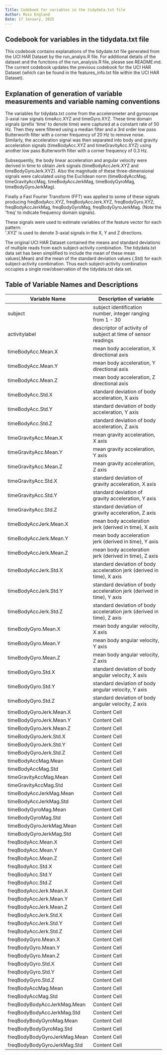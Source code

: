 ```yaml
---
Title: Codebook for variables in the tidydata.txt file
Author: Ross England
Date: 17 January, 2025
---
```


## Codebook for variables in the tidydata.txt file
This codebook contains explanations of the tidydate.txt file generated from the UCI HAR Dataset by the run_analyis.R file. 
For additional details of the dataset and the functions of the run_analysis.R file, please see README.md. The current codebook
updates the previous codebook for the UCI HAR Dataset (which can be found in the features_info.txt file within the UCI HAR Dataset).

## Explanation of generation of variable measurements and variable naming conventions
The variables for tidydata.txt come from the accelerometer and gyroscope 3-axial raw signals timeAcc.XYZ and timeGyro.XYZ. These time domain signals (prefix 'time' to denote time) were captured at a constant rate of 50 Hz. Then they were filtered using a median filter and a 3rd order low pass Butterworth filter with a corner frequency of 20 Hz to remove noise. Similarly, the acceleration signal was then separated into body and gravity acceleration signals (timeBodyAcc.XYZ and timeGravityAcc.XYZ) using another low pass Butterworth filter with a corner frequency of 0.3 Hz. 

Subsequently, the body linear acceleration and angular velocity were derived in time to obtain Jerk signals (timeBodyAccJerk.XYZ and timeBodyGyroJerk.XYZ). Also the magnitude of these three-dimensional signals were calculated using the Euclidean norm (timeBodyAccMag, timeGravityAccMag, timeBodyAccJerkMag, timeBodyGyroMag, timeBodyGyroJerkMag). 

Finally a Fast Fourier Transform (FFT) was applied to some of these signals producing freqBodyAcc.XYZ, freqBodyAccJerk.XYZ, freqBodyGyro.XYZ, freqBodyAccJerkMag, freqBodyGyroMag, freqBodyGyroJerkMag. (Note the 'freq' to indicate frequency domain signals). 

These signals were used to estimate variables of the feature vector for each pattern:  
'.XYZ' is used to denote 3-axial signals in the X, Y and Z directions.

The original UCI HAR Dataset contained the means and standard deviations of multiple reads from each subject-activity combination. The tidydata.txt data set has been simplified to include the mean of these mean values(.Mean) and the mean of the standard deviation values (.Std) for each subject-activity combination. Thus each subject-activity combination occupies a single row/observation of the tidydata.txt data set.

## Table of Variable Names and Descriptions


| Variable Name     | Description of variable |
| ------------------| ---------------------------------------------------------- |
| subject           | subject identification number, integer ranging from 1 - 30  |
| activitylabel     | descriptor of activity of subject at time of sensor readings  |
| timeBodyAcc.Mean.X| mean body acceleration, X directional axis  |
| timeBodyAcc.Mean.Y   | mean body acceleration, Y directional axis |
| timeBodyAcc.Mean.Z   | mean body acceleration, Z directional axis |
| timeBodyAcc.Std.X  | standard deviation of body acceleration, X axis  |
| timeBodyAcc.Std.Y   | standard deviation of body acceleration, Y axis  |
| timeBodyAcc.Std.Z   | standard deviation of body acceleration, Z axis  |
| timeGravityAcc.Mean.X   | mean gravity acceleration, X axis  |
| timeGravityAcc.Mean.Y   | mean gravity acceleration, Y axis  |
| timeGravityAcc.Mean.Z   | mean gravity acceleration, Z axis  |
| timeGravityAcc.Std.X   | standard deviation of gravity acceleration, X axis |
| timeGravityAcc.Std.Y   | standard deviation of gravity acceleration, Y axis|
| timeGravityAcc.Std.Z  | standard deviation of gravity acceleration, Z axis  |
| timeBodyAccJerk.Mean.X   | mean body acceleration jerk (derived in time), X axis  |
| timeBodyAccJerk.Mean.Y  | mean body acceleration jerk (derived in time), Y axis  |
| timeBodyAccJerk.Mean.Z   | mean body acceleration jerk (derived in time), Z axis  |
| timeBodyAccJerk.Std.X   | standard deviation of body acceleration jerk (derived in time), X axis |
| timeBodyAccJerk.Std.Y  | standard deviation of body acceleration jerk (derived in time), Y axis  |
| timeBodyAccJerk.Std.Z   | standard deviation of body acceleration jerk (derived in time), Z axis  |
| timeBodyGyro.Mean.X   | mean body angular velocity, X axis |
| timeBodyGyro.Mean.Y   | mean body angular velocity, Y axis  |
| timeBodyGyro.Mean.Z   | mean body angular velocity, Z axis |
| timeBodyGyro.Std.X   | standard deviation of body angular velocity, X  axis  |
| timeBodyGyro.Std.Y   | standard deviation of body angular velocity, Y  axis  |
| timeBodyGyro.Std.Z   | standard deviation of body angular velocity, Z  axis |
| timeBodyGyroJerk.Mean.X  | Content Cell  |
| timeBodyGyroJerk.Mean.Y   | Content Cell  |
| timeBodyGyroJerk.Mean.Z   | Content Cell  |
| timeBodyGyroJerk.Std.X   | Content Cell  |
| timeBodyGyroJerk.Std.Y   | Content Cell  |
| timeBodyGyroJerk.Std.Z   | Content Cell  |
| timeBodyAccMag.Mean   | Content Cell  |
| timeBodyAccMag.Std   | Content Cell  |
| timeGravityAccMag.Mean   | Content Cell  |
| timeGravityAccMag.Std   | Content Cell  |
| timeBodyAccJerkMag.Mean   | Content Cell  |
| timeBodyAccJerkMag.Std   | Content Cell  |
| timeBodyGyroMag.Mean   | Content Cell  |
| timeBodyGyroMag.Std   | Content Cell  |
| timeBodyGyroJerkMag.Mean   | Content Cell  |
| timeBodyGyroJerkMag.Std   | Content Cell  |
| freqBodyAcc.Mean.X   | Content Cell  |
| freqBodyAcc.Mean.Y   | Content Cell  |
| freqBodyAcc.Mean.Z   | Content Cell  |
| freqBodyAcc.Std.X   | Content Cell  |
| freqBodyAcc.Std.Y   | Content Cell  |
| freqBodyAcc.Std.Z   | Content Cell  |
| freqBodyAccJerk.Mean.X   | Content Cell  |
| freqBodyAccJerk.Mean.Y   | Content Cell  |
| freqBodyAccJerk.Mean.Z   | Content Cell  |
| freqBodyAccJerk.Std.X   | Content Cell  |
| freqBodyAccJerk.Std.Y  | Content Cell  |
| freqBodyAccJerk.Std.Z   | Content Cell  |
| freqBodyGyro.Mean.X   | Content Cell  |
| freqBodyGyro.Mean.Y   | Content Cell  |
| freqBodyGyro.Mean.Z   | Content Cell  |
| freqBodyGyro.Std.X   | Content Cell  |
| freqBodyGyro.Std.Y   | Content Cell  |
| freqBodyGyro.Std.Z   | Content Cell  |
| freqBodyAccMag.Mean   | Content Cell  |
| freqBodyAccMag.Std   | Content Cell  |
| freqBodyBodyAccJerkMag.Mean   | Content Cell  |
| freqBodyBodyAccJerkMag.Std  | Content Cell  |
| freqBodyBodyGyroMag.Mean   | Content Cell  |
| freqBodyBodyGyroMag.Std   | Content Cell  |
| freqBodyBodyGyroJerkMag.Mean   | Content Cell  |
| freqBodyBodyGyroJerkMag.Std   | Content Cell  |
